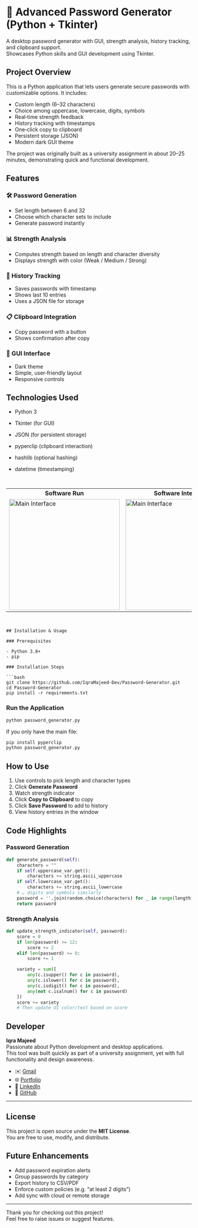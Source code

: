 # 🔐 Advanced Password Generator (Python + Tkinter)

A desktop password generator with GUI, strength analysis, history tracking, and clipboard support.  
Showcases Python skills and GUI development using Tkinter.

## Project Overview

This is a Python application that lets users generate secure passwords with customizable options. It includes:

- Custom length (6–32 characters)  
- Choice among uppercase, lowercase, digits, symbols  
- Real‑time strength feedback  
- History tracking with timestamps  
- One‑click copy to clipboard  
- Persistent storage (JSON)  
- Modern dark GUI theme  

The project was originally built as a university assignment in about 20–25 minutes, demonstrating quick and functional development.

## Features

### 🛠 Password Generation

- Set length between 6 and 32  
- Choose which character sets to include  
- Generate password instantly  

### 📊 Strength Analysis

- Computes strength based on length and character diversity  
- Displays strength with color (Weak / Medium / Strong)  

### 💾 History Tracking

- Saves passwords with timestamp  
- Shows last 10 entries  
- Uses a JSON file for storage  

### 📋 Clipboard Integration

- Copy password with a button  
- Shows confirmation after copy  

### 🎨 GUI Interface

- Dark theme  
- Simple, user‑friendly layout  
- Responsive controls  

## Technologies Used

- Python 3  
- Tkinter (for GUI)  
- JSON (for persistent storage)  
- pyperclip (clipboard interaction)  
- hashlib (optional hashing)  
- datetime (timestamping)

  ```
 
<div align="center">

<table>
  <tr>
    <td align="center"><b>Software Run</b></td>
    <td align="center"><b>Software Interface</b></td>
    <td align="center"><b>Password Generation</b></td>
  </tr>
  <tr>
    <td>
      <img src="https://github.com/IqraMajeed-Dev/Advanced-Password-Generator/blob/main/screenshots/main.png" alt="Main Interface" width="300px">
    </td>
    <td>
      <img src="https://github.com/IqraMajeed-Dev/Advanced-Password-Generator/blob/main/screenshots/software.png" alt="Main Interface" width="300px">
    </td>
    <td>
      <img src="https://github.com/IqraMajeed-Dev/Advanced-Password-Generator/blob/main/screenshots/password.png" alt="Password Generation" width="300px">
    </td>
  </tr>
</table>

</div>
  


```
 

## Installation & Usage

### Prerequisites

- Python 3.8+  
- pip  

### Installation Steps

```bash
git clone https://github.com/IqraMajeed-Dev/Password-Generator.git
cd Password-Generator
pip install -r requirements.txt
```

### Run the Application

```bash
python password_generator.py
```

If you only have the main file:

```bash
pip install pyperclip
python password_generator.py
```

## How to Use

1. Use controls to pick length and character types  
2. Click **Generate Password**  
3. Watch strength indicator  
4. Click **Copy to Clipboard** to copy  
5. Click **Save Password** to add to history  
6. View history entries in the window  

## Code Highlights

### Password Generation

```python
def generate_password(self):
    characters = ""
    if self.uppercase_var.get():
        characters += string.ascii_uppercase
    if self.lowercase_var.get():
        characters += string.ascii_lowercase
    # … digits and symbols similarly
    password = ''.join(random.choice(characters) for _ in range(length))
    return password
```

### Strength Analysis

```python
def update_strength_indicator(self, password):
    score = 0
    if len(password) >= 12:
        score += 2
    elif len(password) >= 8:
        score += 1

    variety = sum([
        any(c.isupper() for c in password),
        any(c.islower() for c in password),
        any(c.isdigit() for c in password),
        any(not c.isalnum() for c in password)
    ])
    score += variety
    # Then update UI color/text based on score
```

## Developer

**Iqra Majeed**  
Passionate about Python development and desktop applications.  
This tool was built quickly as part of a university assignment, yet with full functionality and design awareness.
 
- ✉️ [Gmail](mailto:Iqra37277@gmail.com) 
- 🌐 [Portfolio](https://IqraMajeed-Dev.github.io/portfolio/)  
- 💼 [LinkedIn](https://linkedin.com/in/iqra-malik-)  
- 📂 [GitHub](https://github.com/IqraMajeed-Dev)  

---


## License

This project is open source under the **MIT License**.  
You are free to use, modify, and distribute.

## Future Enhancements

- Add password expiration alerts  
- Group passwords by category  
- Export history to CSV/PDF  
- Enforce custom policies (e.g. “at least 2 digits”)  
- Add sync with cloud or remote storage  

---

Thank you for checking out this project!  
Feel free to raise issues or suggest features.
